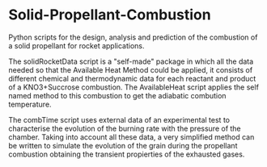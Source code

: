# Solid-Propellant-Combustion
Python scripts for the design, analysis and prediction of the combustion of a solid propellant for rocket applications. 

The solidRocketData script is a "self-made" package in which all the data needed so that the Available Heat Method could be applied, it consists of different chemical and thermodynamic data for each reactant and product of a KNO3+Succrose combustion. The AvailableHeat script applies the self named method to this combustion to get the adiabatic combution temperature.

The combTime script uses external data of an experimental test to characterise the evolution of the burning rate with the pressure of the chamber. Taking into account all these data, a very simplified method can be written to simulate the evolution of the grain during the propellant combustion obtaining the transient propierties of the exhausted gases.

